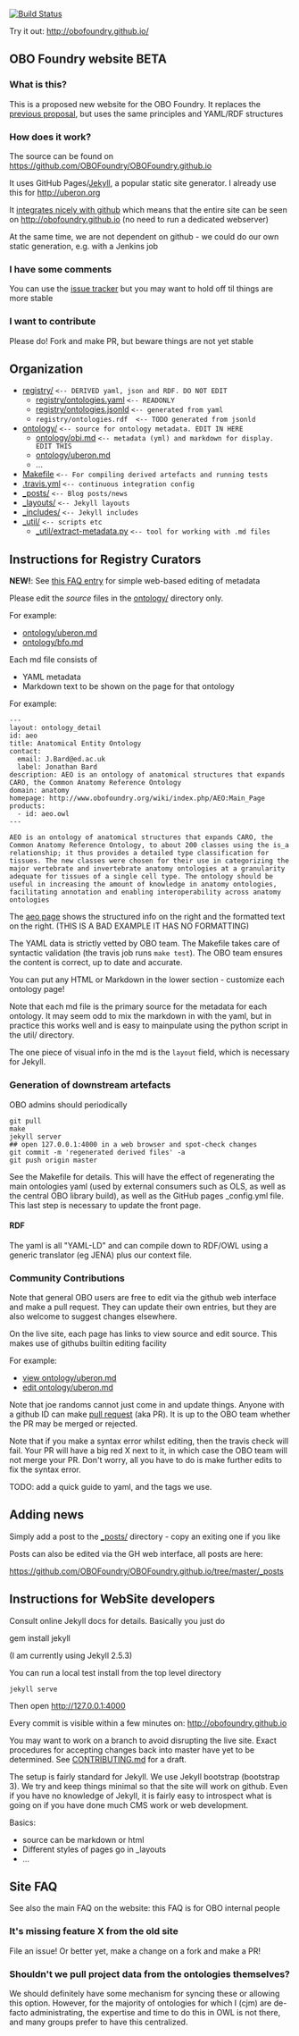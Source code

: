 [![Build Status](https://travis-ci.org/OBOFoundry/OBOFoundry.github.io.svg?branch=master)](https://travis-ci.org/OBOFoundry/OBOFoundry.github.io)

Try it out: http://obofoundry.github.io/

## OBO Foundry website BETA

### What is this?

This is a proposed new website for the OBO Foundry. It replaces the
[previous proposal](https://github.com/OBOFoundry/omb), but uses the
same principles and YAML/RDF structures

### How does it work?

The source can be found on https://github.com/OBOFoundry/OBOFoundry.github.io

It uses GitHub Pages/[Jekyll](https://en.wikipedia.org/wiki/Jekyll_%28software%29),
a popular static site generator. I already use this for
http://uberon.org

It [integrates nicely with
github](https://help.github.com/articles/using-jekyll-with-pages/)
which means that the entire site can be seen on
http://obofoundry.github.io (no need to run a dedicated webserver)

At the same time, we are not dependent on github - we could do our own
static generation, e.g. with a Jenkins job

### I have some comments

You can use the [issue
tracker](https://github.com/OBOFoundry/OBOFoundry.github.io/issues)
but you may want to hold off til things are more stable

### I want to contribute

Please do! Fork and make PR, but beware things are not yet stable

## Organization

 * [registry/](registry)   `<-- DERIVED yaml, json and RDF. DO NOT EDIT`
    * [registry/ontologies.yaml](registry/ontologies.yaml)  `<-- READONLY`
    * [registry/ontologies.jsonld](registry/ontologies.jsonld)  `<-- generated from yaml`
    * `registry/ontologies.rdf  <-- TODO generated from jsonld`
 * [ontology/](ontology/)  `<-- source for ontology metadata. EDIT IN HERE`
    * [ontology/obi.md](ontology/obi.md)  `<-- metadata (yml) and markdown for display. EDIT THIS`
    * [ontology/uberon.md](ontology/uberon.md)
    * ...
 * [Makefile](Makefile) `<-- For compiling derived artefacts and running tests`
 * [.travis.yml](.travis.ml) `<-- continuous integration config`
 * [_posts/](_posts) `<-- Blog posts/news`
 * [_layouts/](_layouts) `<-- Jekyll layouts`
 * [_includes/](_includes) `<-- Jekyll includes`
 * [_util/](util/) `<-- scripts etc`
    * [_util/extract-metadata.py](util/extract-metadata.py) `<-- tool for working with .md files`

## Instructions for Registry Curators

**NEW!**: See [this FAQ entry](http://obofoundry.github.io/faq/how-do-i-edit-metadata.html) for simple web-based editing of metadata

Please edit the *source* files in the [ontology/](ontology/) directory only.

For example:

 * [ontology/uberon.md](ontology/uberon.md)
 * [ontology/bfo.md](ontology/bfo.md)

Each md file consists of

 * YAML metadata
 * Markdown text to be shown on the page for that ontology

For example:

```
---
layout: ontology_detail
id: aeo
title: Anatomical Entity Ontology
contact: 
  email: J.Bard@ed.ac.uk
  label: Jonathan Bard
description: AEO is an ontology of anatomical structures that expands CARO, the Common Anatomy Reference Ontology
domain: anatomy
homepage: http://www.obofoundry.org/wiki/index.php/AEO:Main_Page
products: 
  - id: aeo.owl
---

AEO is an ontology of anatomical structures that expands CARO, the Common Anatomy Reference Ontology, to about 200 classes using the is_a relationship; it thus provides a detailed type classification for tissues. The new classes were chosen for their use in categorizing the major vertebrate and invertebrate anatomy ontologies at a granularity adequate for tissues of a single cell type. The ontology should be useful in increasing the amount of knowledge in anatomy ontologies, facilitating annotation and enabling interoperability across anatomy ontologies
```

The [aeo page](http://obofoundry.github.io/ontology/aeo.html) shows the structured info on the right and the formatted text on the right. (THIS IS A BAD EXAMPLE IT HAS NO FORMATTING)

The YAML data is strictly vetted by OBO team. The Makefile takes care
of syntactic validation (the travis job runs `make test`). The OBO
team ensures the content is correct, up to date and accurate.

You can put any HTML or Markdown in the lower section - customize each ontology page!

Note that each md file is the primary source for the metadata for each
ontology. It may seem odd to mix the markdown in with the yaml, but in
practice this works well and is easy to mainpulate using the python
script in the util/ directory.

The one piece of visual info in the md is the `layout` field, which is necessary for Jekyll.


### Generation of downstream artefacts

OBO admins should periodically

    git pull
    make
    jekyll server
    ## open 127.0.0.1:4000 in a web browser and spot-check changes
    git commit -m 'regenerated derived files' -a
    git push origin master

See the Makefile for details. This will have the effect of
regenerating the main ontologies yaml (used by external consumers such
as OLS, as well as the central OBO library build), as well as the
GitHub pages _config.yml file. This last step is necessary to update
the front page.


#### RDF

The yaml is all "YAML-LD" and can compile down to RDF/OWL using a generic translator (eg JENA) plus our context file.

### Community Contributions

Note that general OBO users are free to edit via the github web
interface and make a pull request. They can update their own entries,
but they are also welcome to suggest changes elsewhere.

On the live site, each page has links to view source and edit source. This makes use of githubs builtin editing facility

For example:

 * [view ontology/uberon.md](https://github.com/OBOFoundry/OBOFoundry.github.io/blob/master/ontology/uberon.md) 
 * [edit ontology/uberon.md](https://github.com/OBOFoundry/OBOFoundry.github.io/edit/master/ontology/uberon.md) 

Note that joe randoms cannot just come in and update things. Anyone with a github ID can make [pull request](https://help.github.com/articles/using-pull-requests/)
(aka PR). It is up to the OBO team whether the PR may be merged or rejected.

Note that if you make a syntax error whilst editing, then the travis
check will fail. Your PR will have a big red X next to it, in which
case the OBO team will not merge your PR. Don't worry, all you have to
do is make further edits to fix the syntax error.

TODO: add a quick guide to yaml, and the tags we use.

## Adding news

Simply add a post to the [_posts/](_posts/) directory - copy an exiting one if you like

Posts can also be edited via the GH web interface, all posts are here:

https://github.com/OBOFoundry/OBOFoundry.github.io/tree/master/_posts

## Instructions for WebSite developers

Consult online Jekyll docs for details. Basically you just do

   gem install jekyll

(I am currently using Jekyll 2.5.3)

You can run a local test install from the top level directory

    jekyll serve

Then open http://127.0.0.1:4000

Every commit is visible within a few minutes on: http://obofoundry.github.io

You may want to work on a branch to avoid disrupting the live
site. Exact procedures for accepting changes back into master have yet
to be determined. See [CONTRIBUTING.md](CONTRIBUTING.md) for a draft.

The setup is fairly standard for Jekyll. We use Jekyll bootstrap
(bootstrap 3). We try and keep things minimal so that the site will
work on github. Even if you have no knowledge of Jekyll, it is fairly
easy to introspect what is going on if you have done much CMS work or
web development.

Basics:

 * source can be markdown or html
 * Different styles of pages go in _layouts
 * ...

## Site FAQ

See also the main FAQ on the website: this FAQ is for OBO internal people

### It's missing feature X from the old site

File an issue! Or better yet, make a change on a fork and make a PR!

### Shouldn't we pull project data from the ontologies themselves?

We should definitely have some mechanism for syncing these or allowing
this option. However, for the majority of ontologies for which I (cjm)
are de-facto administrating, the expertise and time to do this in OWL
is not there, and many groups prefer to have this centralized.






